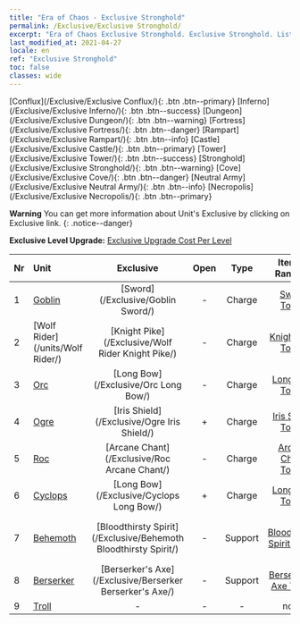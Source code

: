 ```yaml
---
title: "Era of Chaos - Exclusive Stronghold"
permalink: /Exclusive/Exclusive Stronghold/
excerpt: "Era of Chaos Exclusive Stronghold. Exclusive Stronghold. List of Exclusive Stronghold in Era of Chaos"
last_modified_at: 2021-04-27
locale: en
ref: "Exclusive Stronghold"
toc: false
classes: wide
---
```

 [Conflux](/Exclusive/Exclusive Conflux/){: .btn .btn--primary} [Inferno](/Exclusive/Exclusive Inferno/){: .btn .btn--success} [Dungeon](/Exclusive/Exclusive Dungeon/){: .btn .btn--warning} [Fortress](/Exclusive/Exclusive Fortress/){: .btn .btn--danger} [Rampart](/Exclusive/Exclusive Rampart/){: .btn .btn--info} [Castle](/Exclusive/Exclusive Castle/){: .btn .btn--primary} [Tower](/Exclusive/Exclusive Tower/){: .btn .btn--success} [Stronghold](/Exclusive/Exclusive Stronghold/){: .btn .btn--warning} [Cove](/Exclusive/Exclusive Cove/){: .btn .btn--danger} [Neutral Army](/Exclusive/Exclusive Neutral Army/){: .btn .btn--info} [Necropolis](/Exclusive/Exclusive Necropolis/){: .btn .btn--primary} 

**Warning** You can get more information about Unit's Exclusive by clicking on Exclusive link. 
{: .notice--danger}

 **Exclusive Level Upgrade:** [Exclusive Upgrade Cost Per Level](/Exclusive/ExclusiveUpgradeCostPerLevel/)

  | Nr |         Unit        | Exclusive | Open  |    Type   |  Item to Rank UP      |  Skin   |
  |:---|:--------------------|:-------------:|:-----:|:---------:|:---------------------:|:-------:|
  | 1  | [Goblin](/units/Goblin/) | [Sword](/Exclusive/Goblin Sword/) | - | Charge | [Sword Token](/Items/con_912/) | - |
  | 2  | [Wolf Rider](/units/Wolf Rider/) | [Knight Pike](/Exclusive/Wolf Rider Knight Pike/) | - | Charge | [Knight Pike Token](/Items/con_916/) | - |
  | 3  | [Orc](/units/Orc/) | [Long Bow](/Exclusive/Orc Long Bow/) | - | Charge | [Long Bow Token](/Items/con_914/) | - |
  | 4  | [Ogre](/units/Ogre/) | [Iris Shield](/Exclusive/Ogre Iris Shield/) | + | Charge | [Iris Shield Token](/Items/con_913/) | - |
  | 5  | [Roc](/units/Roc/) | [Arcane Chant](/Exclusive/Roc Arcane Chant/) | - | Charge | [Arcane Chant Token](/Items/con_915/) | - |
  | 6  | [Cyclops](/units/Cyclops/) | [Long Bow](/Exclusive/Cyclops Long Bow/) | + | Charge | [Long Bow Token](/Items/con_914/) | - |
  | 7  | [Behemoth](/units/Behemoth/) | [Bloodthirsty Spirit](/Exclusive/Behemoth Bloodthirsty Spirit/) | - | Support | [Bloodthirsty Spirit Token](/Items/con_982/) | [Bloodthirsty Spirit Special Skin](/Items/con_650/) |
  | 8  | [Berserker](/units/Berserker/) | [Berserker's Axe](/Exclusive/Berserker Berserker's Axe/) | - | Support | [Berserker's Axe Token](/Items/con_983/) | [Berserker's Axe Special Skin](/Items/con_651/) |
  | 9  | [Troll](/units/Troll/) | - | - | - | none | none |
